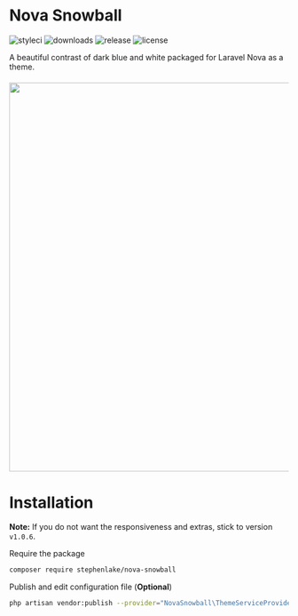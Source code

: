 # Nova Snowball
![styleci](https://github.styleci.io/repos/179909145/shield?branch=master&style=flat-square)
![downloads](https://img.shields.io/packagist/dt/stephenlake/nova-snowball.svg?style=flat-square)
![release](https://img.shields.io/github/release/stephenlake/nova-snowball.svg?style=flat-square)
![license](https://img.shields.io/badge/license-MIT-blue.svg?style=flat-square)

A beautiful contrast of dark blue and white packaged for Laravel Nova as a theme.


<h6 align="center">
  <img src="https://i.imgur.com/kPavc5c.png" width="700">
</h6>

# Installation

**Note:** If you do not want the responsiveness and extras, stick to version `v1.0.6`.

Require the package
```bash
composer require stephenlake/nova-snowball
```

Publish and edit configuration file (**Optional**)
```bash
php artisan vendor:publish --provider="NovaSnowball\ThemeServiceProvider" --tag="config"
```

